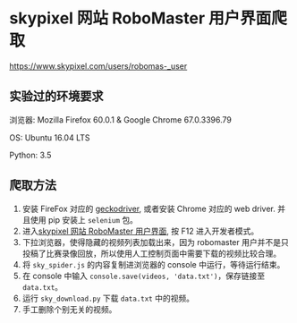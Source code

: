 # skypixel 网站 RoboMaster 用户界面爬取

https://www.skypixel.com/users/robomas-_user


## 实验过的环境要求

浏览器: Mozilla Firefox 60.0.1 & Google Chrome 67.0.3396.79

OS: Ubuntu 16.04 LTS

Python: 3.5

## 爬取方法

1. 安装 FireFox 对应的 [geckodriver](https://github.com/mozilla/geckodriver/releases), 或者安装 Chrome 对应的 web driver. 并且使用 pip 安装上 `selenium` 包。
2. 进入[skypixel 网站 RoboMaster 用户界面](https://www.skypixel.com/users/robomas-_user), 按 F12 进入开发者模式。
3. 下拉浏览器，使得隐藏的视频列表加载出来，因为 robomaster 用户并不是只投稿了比赛录像回放，所以使用人工控制页面中需要下载的视频比较合理。
4. 将 `sky_spider.js` 的内容复制进浏览器的 console 中运行，等待运行结束。
5. 在 console 中输入 `console.save(videos, 'data.txt')`，保存链接至 `data.txt`。
6. 运行 `sky_download.py` 下载 `data.txt` 中的视频。
7. 手工删除个别无关的视频。